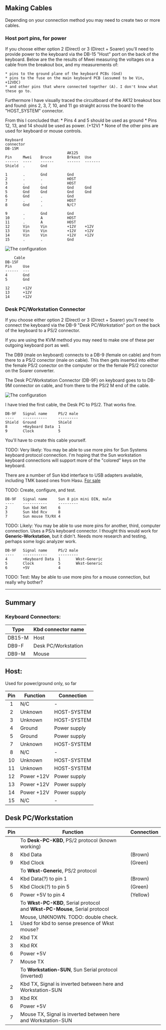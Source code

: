 ## Making Cables

Depending on your connection method you may need to create two or more cables.

### Host port pins, for power

If you choose either option 2 (Direct) or 3 (Direct + Soarer) you'll need to
provide power to the keyboard via the DB-15 "Host" port on the back of the
keyboard. Below are the the results of Mwei measuring the voltages on a cable
from the breakout box, and my measurements of:

    * pins to the ground plane of the keyboard PCBs (Gnd)
    * pins to the fuse on the main keyboard PCB (assumed to be Vin, +12VDC)
    * and other pins that where connected together (A). I don't know what these go to.

Furthermore I have visually traced the circuitboard of the AK12 breakout box and found:
pins 2, 3, 7, 10, and 11 go straight across the board to the "HOST_SYSTEM" connector.

From this I concluded that:
    * Pins 4 and 5 should be used as ground
    * Pins 12, 13, and 14 should be used as power. (+12V)
    * None of the other pins are used for keyboard or mouse controls.

```
Keyboard 
connector
DB-15M                        
                            AK125   
Pin     Mwei    Bruce       Brkout  Use 
------  ----    ------      ------  -------
Shield  .       Gnd             

1       .       Gnd         Gnd    
2       .       .           HOST    
3       .       .           HOST    
4       Gnd     Gnd         Gnd     Gnd 
5       Gnd     Gnd         Gnd     Gnd 
6       Gnd     .           Gnd         
7       .       .           HOST
8       Gnd     .           N/C?

9       .       Gnd         Gnd   
10      .       A           HOST
11      .       A           HOST
12      Vin     Vin         +12V    +12V
13      Vin     Vin         +12V    +12V
14      Vin     Vin         +12V    +12V
15      .       .           Gnd     
```
![The configuration](../master/images/Cherry%20G80-9009%20Power%20to%20DB15.png "DB-9 to Desk PC")

```
    Cable
DB-15F 
Pin     Use 
------  --- 
4       Gnd 
5       Gnd 

12      +12V
13      +12V
14      +12V          
```

### Desk PC/Workstation Connector

If you choose either option 2 (Direct) or 3 (Direct + Soarer) you'll need to
connect the keyboard via the DB-9 "Desk PC/Workstation" port on the back of the
keyboard to a PS/2 connector.

If you are using the KVM method you may need to make one of these per outgoing
keyboard port as well.

The DB9 (male on keyboard) connects to a DB-9 (female on cable) and from there
to a PS/2 conector (male on cable). This then gets inserted into either the
female PS/2 conector on the computer or the the female PS/2 conector on the
Soarer converter.


The Desk PC/Workstation Connector (DB-9F) on keyboard goes to 
to DB-9M connector on cable, and from there to the PS/2 M end of the cable.

![The configuration](../master/images/Cherry%20G80-9009%20DB9%20to%20PS2.png "DB-9 to Desk PC")

I have tried the first cable, the Desk PC to PS/2. That works fine.

```
DB-9F   Signal name     PS/2 male
----    -----------     ---------
Shield  Ground          Shield
8       +Keyboard Data  1
9       Clock           5
```

You'll have to create this cable yourself.


TODO: Very likely: You may be able to use more pins for Sun Systems keyboard
protocol connection. I'm hoping that the Sun workstation keyboard connections
will support more of the "colored" keys on the keyboard.

There are a number of Sun kbd interface to USB adapters available, including 
TMK based ones from Hasu. [For sale](https://geekhack.org/index.php?topic=72052.0)

TODO: Create, configure, and test.
```
DB-9F   Signal name     Sun 8 pin mini DIN, male
----    -----------     ---------
2       Sun kbd Xmt     6
3       Sun kbd Rcv     8
7       Sun mouse TX/RX 4
```

TODO: Likely: You may be able to use more pins for another, third, computer
connection. Uses a PS/s keyboard connector. I thought this would work for
**Generic-Workstation**, but it didn't. Needs more research and testing, perhaps
some logic analyzer work.

```
DB-9F   Signal name     PS/2 male
----    -----------     ---------
4       +Keyboard Data  1       Wkst-Generic
5       Clock           5       Wkst-Generic
6       +5V             4
```

TODO: Test: May be able to use more pins for a mouse connection, but really why
bother?

-------------------------------------------

## Summary

### Keyboard Connectors:

|Type   | Kbd connector name |
|------ |--------------------|
| DB15-M| Host               |
| DB9-F | Desk PC/Workstation|
| DB9-M | Mouse              |

## Host:

Used for power/ground only, so far

| Pin | Function    | Connection |
|:---:|-------------|---------|
|  1  | N/C         | -       |
|  2  | Unknown     | HOST-SYSTEM |
|  3  | Unknown     | HOST-SYSTEM |
|  4  | Ground      | Power supply |
|  5  | Ground      | Power supply |
|  7  | Unknown     | HOST-SYSTEM |
|  8  | N/C         | -        |
|  10 | Unknown     | HOST-SYSTEM |
|  11 | Unknown     | HOST-SYSTEM |
|  12 | Power +12V  | Power supply |
|  13 | Power +12V  | Power supply |
|  14 | Power +12V  | Power supply |
|  15 | N/C         | -        |


## Desk PC/Workstation


| Pin | Function    | Connection |
|:---:|-------------|---------|
||To **Desk-PC-KBD**, PS/2 protocol (known working)|
|  8         | Kbd Data     | (Brown) |
|  9         | Kbd Clock    | (Green) |
||To **Wkst-Generic**, PS/2 protocol|
|  4         | Kbd Data(?) to pin 1  | (Brown) |
|  5         | Kbd Clock(?) to pin 5 | (Green) |
|  6         | Power +5V  to pin 4 | (Yellow) |
||To **Wkst-PC-KBD**, Serial protocol <br>and **Wkst-PC-Mouse**, Serial protocol |
|  1         | Mouse, UNKNOWN. TODO: double check. <br>Used for kbd to sense presence of Wkst mouse? |
|  2         | Kbd TX |
|  3         | Kbd RX |
|  6         | Power +5V |
|  7         | Mouse TX  |
||To **Workstation-SUN**, Sun Serial protocol (inverted) |
|  2         | Kbd TX, Signal is inverted between here and Workstation-SUN |
|  3         | Kbd RX |
|  6         | Power +5V |
|  7         | Mouse TX, Signal is inverted between here and Workstation-SUN |

